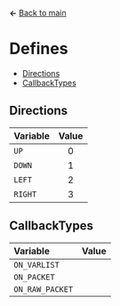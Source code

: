 **←** [Back to main](Main.md)

# Defines
* [Directions](#Directions)
* [CallbackTypes](#CallbackTypes)

## Directions
| Variable | Value |
|:---------|:-----:|
|`UP`|0|
|`DOWN`|1|
|`LEFT`|2|
|`RIGHT`|3|

## CallbackTypes
| Variable | Value |
|:---------|:-----:|
|`ON_VARLIST`||
|`ON_PACKET`||
|`ON_RAW_PACKET`||
